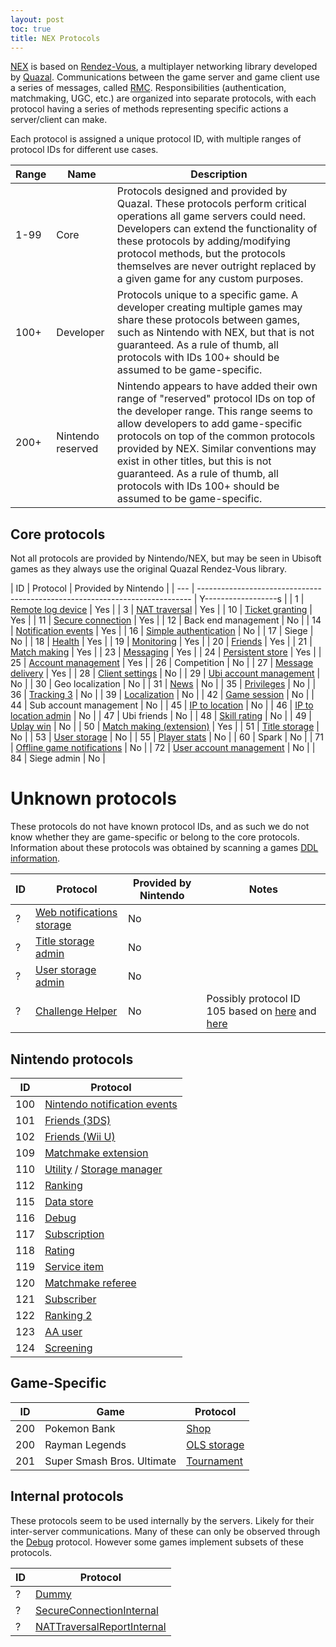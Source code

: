 ```yaml
---
layout: post
toc: true
title: NEX Protocols
---
```


[NEX](/docs/nex) is based on [Rendez-Vous](http://web.archive.org/web/20180823162719/http://quazal.com/rendez-vous.htm), a multiplayer networking library developed by [Quazal](http://web.archive.org/web/20180823162719/http://quazal.com/). Communications between the game server and game client use a series of messages, called [RMC](/docs/rmc). Responsibilities (authentication, matchmaking, UGC, etc.) are organized into separate protocols, with each protocol having a series of methods representing specific actions a server/client can make.

Each protocol is assigned a unique protocol ID, with multiple ranges of protocol IDs for different use cases.

| Range | Name              | Description                                                                                                                                                                                                                                                                                                                                                                                    |
| ----- | ----------------- | ---------------------------------------------------------------------------------------------------------------------------------------------------------------------------------------------------------------------------------------------------------------------------------------------------------------------------------------------------------------------------------------------- |
| 1-99  | Core              | Protocols designed and provided by Quazal. These protocols perform critical operations all game servers could need. Developers can extend the functionality of these protocols by adding/modifying protocol methods, but the protocols themselves are never outright replaced by a given game for any custom purposes.                                                                         |
| 100+  | Developer         | Protocols unique to a specific game. A developer creating multiple games may share these protocols between games, such as Nintendo with NEX, but that is not guaranteed. As a rule of thumb, all protocols with IDs 100+ should be assumed to be game-specific.                                                                                                                                |
| 200+  | Nintendo reserved | Nintendo appears to have added their own range of "reserved" protocol IDs on top of the developer range. This range seems to allow developers to add game-specific protocols on top of the common protocols provided by NEX. Similar conventions may exist in other titles, but this is not guaranteed. As a rule of thumb, all protocols with IDs 100+ should be assumed to be game-specific. |


## Core protocols
Not all protocols are provided by Nintendo/NEX, but may be seen in Ubisoft games as they always use the original Quazal Rendez-Vous library.

| ID  | Protocol                                                                     | Provided by Nintendo |
| --- | ---------------------------------------------------------------------------- | Y------------------s |
| 1   | [Remote log device](/docs/nex/protocols/remote-log-device)                   | Yes                  |
| 3   | [NAT traversal](/docs/nex/protocols/nat-traversal)                           | Yes                  |
| 10  | [Ticket granting](/docs/nex/protocols/authentication)                        | Yes                  |
| 11  | [Secure connection](/docs/nex/protocols/secure-connection)                   | Yes                  |
| 12  | Back end management                                                          | No                   |
| 14  | [Notification events](/docs/nex/protocols/notifications)                     | Yes                  |
| 16  | [Simple authentication](/docs/nex/protocols/simple-authentication)           | No                   |
| 17  | Siege                                                                        | No                   |
| 18  | [Health](/docs/nex/protocols/health)                                         | Yes                  |
| 19  | [Monitoring](/docs/nex/protocols/monitoring)                                 | Yes                  |
| 20  | [Friends](/docs/nex/protocols/friends)                                       | Yes                  |
| 21  | [Match making](/docs/nex/protocols/match-making)                             | Yes                  |
| 23  | [Messaging](/docs/nex/protocols/messaging)                                   | Yes                  |
| 24  | [Persistent store](/docs/nex/protocols/persistent-store)                     | Yes                  |
| 25  | [Account management](/docs/nex/protocols/account-management)                 | Yes                  |
| 26  | Competition                                                                  | No                   |
| 27  | [Message delivery](/docs/nex/protocols/message-delivery)                     | Yes                  |
| 28  | [Client settings](/docs/nex/protocols/client-settings)                       | No                   |
| 29  | [Ubi account management](/docs/nex/protocols/ubi-account-management)         | No                   |
| 30  | Geo localization                                                             | No                   |
| 31  | [News](/docs/nex/protocols/news)                                             | No                   |
| 35  | [Privileges](/docs/nex/protocols/privileges)                                 | No                   |
| 36  | [Tracking 3](/docs/nex/protocols/tracking-3)                                 | No                   |
| 39  | [Localization](/docs/nex/protocols/localization)                             | No                   |
| 42  | [Game session](/docs/nex/protocols/game-session)                             | No                   |
| 44  | Sub account management                                                       | No                   |
| 45  | [IP to location](/docs/nex/protocols/ip-2-location)                          | No                   |
| 46  | [IP to location admin](/docs/nex/protocols/ip-2-location-admin)              | No                   |
| 47  | Ubi friends                                                                  | No                   |
| 48  | [Skill rating](/docs/nex/protocols/skill-rating)                             | No                   |
| 49  | [Uplay win](/docs/nex/protocols/uplay-win)                                   | No                   |
| 50  | [Match making (extension)](/docs/nex/protocols/match-making-ext)             | Yes                  |
| 51  | [Title storage](/docs/nex/protocols/title-storage)                           | No                   |
| 53  | [User storage](/docs/nex/protocols/user-storage)                             | No                   |
| 55  | [Player stats](/docs/nex/protocols/player-stats)                             | No                   |
| 60  | Spark                                                                        | No                   |
| 71  | [Offline game notifications](/docs/nex/protocols/offline-game-notifications) | No                   |
| 72  | [User account management](/docs/nex/protocols/user-account-management)       | No                   |
| 84  | Siege admin                                                                  | No                   |

# Unknown protocols
These protocols do not have known protocol IDs, and as such we do not know whether they are game-specific or belong to the core protocols. Information about these protocols was obtained by scanning a games [DDL information](/docs/ddl).

| ID  | Protocol                                                                   | Provided by Nintendo | Notes                                                                                                                                                                                                                                                                                                                                                                                                                                  |
| --- | -------------------------------------------------------------------------- | -------------------- | -------------------------------------------------------------------------------------------------------------------------------------------------------------------------------------------------------------------------------------------------------------------------------------------------------------------------------------------------------------------------------------------------------------------------------------- |
| ?   | [Web notifications storage](/docs/nex/protocols/web-notifications-storage) | No                   |                                                                                                                                                                                                                                                                                                                                                                                                                                        |
| ?   | [Title storage admin](/docs/nex/protocols/title-storage-admin)             | No                   |                                                                                                                                                                                                                                                                                                                                                                                                                                        |
| ?   | [User storage admin](/docs/nex/protocols/user-storage-admin)               | No                   |                                                                                                                                                                                                                                                                                                                                                                                                                                        |
| ?   | [Challenge Helper](/docs/nex/protocols/challenge-helper)                   | No                   | Possibly protocol ID 105 based on [here](https://github.com/unixoide/5th-echelon/blob/82253ffdd0c2ab3e765dbc9f601c81ac01bb33ab/dedicated_server/sc_bl_protocols/src/protocols/challenge_helper_service/challenge_helper_protocol.rs#L25) and [here](https://github.com/GitHubProUser67/MultiServer3/blob/dd6c751caeb428837e99e2c69b1b4e11ad301af3/Servers/QuazalServer/RDVServices/GameServices/PS3SparkServices/RMCProtocolId.cs#L33) |

## Nintendo protocols

| ID  | Protocol                                                                                        |
| --- | ----------------------------------------------------------------------------------------------- |
| 100 | [Nintendo notification events](/docs/nex/protocols/nintendo-notifications)                      |
| 101 | [Friends (3DS)](/docs/nex/protocols/friends-3ds)                                                |
| 102 | [Friends (Wii U)](/docs/nex/protocols/friends-wiiu)                                             |
| 109 | [Matchmake extension](/docs/nex/protocols/matchmake-extension)                                  |
| 110 | [Utility](/docs/nex/protocols/utility) / [Storage manager](/docs/nex/protocols/storage-manager) |
| 112 | [Ranking](/docs/nex/protocols/ranking)                                                          |
| 115 | [Data store](/docs/nex/protocols/datastore)                                                     |
| 116 | [Debug](/docs/nex/protocols/debug)                                                              |
| 117 | [Subscription](/docs/nex/protocols/subscription)                                                |
| 118 | [Rating](/docs/nex/protocols/rating)                                                            |
| 119 | [Service item](/docs/nex/protocols/service-item)                                                |
| 120 | [Matchmake referee](/docs/nex/protocols/matchmake-referee)                                      |
| 121 | [Subscriber](/docs/nex/protocols/subscriber)                                                    |
| 122 | [Ranking 2](/docs/nex/protocols/ranking-2)                                                      |
| 123 | [AA user](/docs/nex/protocols/aa-user)                                                          |
| 124 | [Screening](/docs/nex/protocols/screening)                                                      |

## Game-Specific

| ID  | Game                       | Protocol                                       |
| --- | -------------------------- | ---------------------------------------------- |
| 200 | Pokemon Bank               | [Shop](/docs/nex/protocols/shop)               |
| 200 | Rayman Legends             | [OLS storage](/docs/nex/protocols/ols-storage) |
| 201 | Super Smash Bros. Ultimate | [Tournament](/docs/nex/protocols/tournament)   |

## Internal protocols
These protocols seem to be used internally by the servers. Likely for their inter-server communications. Many of these can only be observed through the [Debug](/docs/nex/protocols/debug) protocol. However some games implement subsets of these protocols.

| ID  | Protocol                                                                        |
| --- | ------------------------------------------------------------------------------- |
| ?   | [Dummy](/docs/nex/protocols/dummy)                                              |
| ?   | [SecureConnectionInternal](/docs/nex/protocols/secure-connection-internal)      |
| ?   | [NATTraversalReportInternal](/docs/nex/protocols/nat-traversal-report-internal) |
